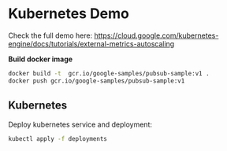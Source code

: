# Kubernetes Demo

Check the full demo here:
https://cloud.google.com/kubernetes-engine/docs/tutorials/external-metrics-autoscaling


**Build docker image**
```bash
docker build -t  gcr.io/google-samples/pubsub-sample:v1 .
docker push gcr.io/google-samples/pubsub-sample:v1
```

## Kubernetes

Deploy kubernetes service and deployment: 
```bash
kubectl apply -f deployments
```



